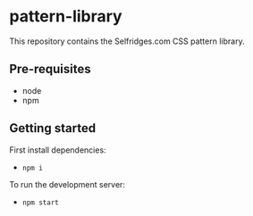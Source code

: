 # pattern-library

This repository contains the Selfridges.com CSS pattern library.

## Pre-requisites

* node
* npm

## Getting started

First install dependencies:

* `npm i`

To run the development server:

* `npm start` 
